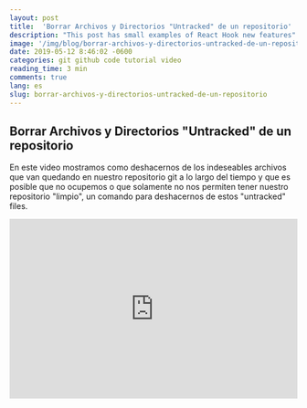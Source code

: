 ```yaml
---
layout: post
title:  'Borrar Archivos y Directorios "Untracked" de un repositorio'
description: "This post has small examples of React Hook new features"   
image: '/img/blog/borrar-archivos-y-directorios-untracked-de-un-repositorio.png'
date: 2019-05-12 8:46:02 -0600
categories: git github code tutorial video 
reading_time: 3 min
comments: true
lang: es
slug: borrar-archivos-y-directorios-untracked-de-un-repositorio
---
```





## Borrar Archivos y Directorios "Untracked" de un repositorio

En este video mostramos como deshacernos de los indeseables archivos que van quedando en nuestro repositorio git a lo largo del tiempo y que 
es posible que no ocupemos o que solamente no nos permiten tener nuestro repositorio "limpio", un comando para deshacernos de estos "untracked" files.


<div class="embed-responsive embed-responsive-16by9">  
  <iframe  class="embed-responsive-item" width="100%" height="315" src="https://www.youtube.com/embed/KpiSxFv7hfk" frameborder="0" allow="accelerometer; autoplay; encrypted-media; gyroscope; picture-in-picture" allowfullscreen></iframe>
</div>




